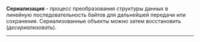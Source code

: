 **Сериализация** - процесс преобразования структуры данных в линейную последовательность байтов для дальнейшей передачи или сохранения.
Сериализованные объекты можно затем восстановить 
(*десериализовать*).

----
